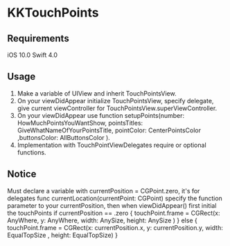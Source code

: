 KKTouchPoints
============

## Requirements

iOS 10.0
Swift 4.0

## Usage

1. Make a variable of UIView and inherit TouchPointsView.
2. On your viewDidAppear initialize TouchPointsView, specify delegate, give current viewController for TouchPointsView.superViewController.
3. On your viewDidAppear use function
setupPoints(number: HowMuchPointsYouWantShow, pointsTitles: GiveWhatNameOfYourPointsTitle, pointColor: CenterPointsColor ,buttonsColor: AllButtonsColor ).
4. Implementation with TouchPointViewDelegates require or optional functions.

## Notice

Must declare a variable with currentPosition = CGPoint.zero, it's for delegates func currentLocation(currentPoint: CGPoint) specify the function parameter to your currentPosition, then when viewDidAppear() first initial the touchPoints
if currentPosition == .zero {
touchPoint.frame = CGRect(x: AnyWhere, y: AnyWhere, width: AnySize, height:  AnySize )
} else {
touchPoint.frame = CGRect(x: currentPosition.x, y: currentPosition.y, width: EqualTopSize , height: EqualTopSize)
}
